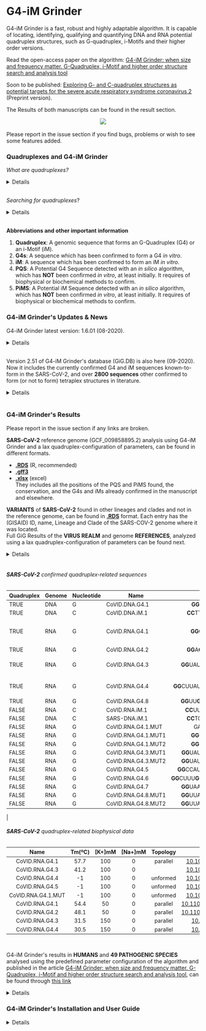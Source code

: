 # **G4-iM Grinder**
G4-iM Grinder is a fast, robust and highly adaptable algorithm. It is capable of locating, identifying, qualifying and quantifying DNA and RNA potential quadruplex structures, such as G-quadruplex, i-Motifs and their higher order versions.

Read the open-access paper on the algorithm: [G4-iM Grinder: when size and frequency matter. G-Quadruplex, i-Motif and higher order structure search and analysis tool](https://bit.ly/3j2UUjC)

Soon to be published: [Exploring G- and C-quadruplex structures as potential targets for the severe acute respiratory syndrome coronavirus 2](https://bit.ly/3j1jFMP) (Preprint version).

The Results of both manuscripts can be found in the result section.  

<div style="text-align:center"><img src="https://www.biorxiv.org/content/biorxiv/early/2019/06/17/532382/F1.large.jpg?width=800&height=600&carousel=1" height="500" /></div>

Please report in the issue section if you find bugs, problems or wish to see some features added.

###				**Quadruplexes and G4-iM Grinder**

*What are quadruplexes?*
<details>

[**G-quadruplexes (G4s)**](https://en.wikipedia.org/wiki/G-quadruplex): G4s are DNA or RNA sequences that are rich in guanine, where four guanine bases can associate through Hoogsteen hydrogen bonding to form a square planar structure called a guanine tetrad (G-tetrad or G-quartet), and two or more guanine tetrads (from G-tracts, continuous runs of guanine) can stack on top of each other to form a G4,stabilized by monovalent cation/s. The unimolecular versions occur naturally near the ends of the chromosomes, better known as the telomeric regions, and in transcriptional regulatory regions of multiple genes, both in microbes and across vertebrates including oncogenes in humans.

<div style="text-align:center"><img src ="https://upload.wikimedia.org/wikipedia/commons/thumb/5/5c/G-quadruplex.svg/600px-G-quadruplex.svg.png" height="150"/></div>

[**C-quadruplexes or i-Motifs (iM)**](https://en.wikipedia.org/wiki/I-motif_DNA): iMs are four-stranded quadruplex structures formed by cytosine-rich DNA or RNA, similar to the G-quadruplex structures that guanine-rich genomes forms. C-rich DNA regions are common in gene regulation portions of the genome. Recently, iM were discovered in human cells and were shown to play a role in cell reproduction. iM have potential applications in nanotechnology and nanomedicine, because size is more than 1 nm and less than 100 nm due to their unique pH sensitivity and have been used as biosensors, nanomachines, and molecular switches.

<div style="text-align:center"><img src ="https://external-content.duckduckgo.com/iu/?u=https%3A%2F%2Fupload.wikimedia.org%2Fwikipedia%2Fcommons%2Fthumb%2F5%2F5d%2FRNA_i-motif.gif%2F220px-RNA_i-motif.gif&f=1&nofb=1"  height="150"/></div>

[...adapted from wikipedia...]</br>

</details>
</br>

*Searching for quadruplexes*?
<details>
</br>
Quadruplexes have been studied abundantly in the last few years due to the increasing evidence of their functional role in many living organisms, yet the natural properties by which they form and work are very much unknown. To identify new structures, in silico predictions are based on in vitro verified paradigms. Loops, tetrad number, run imperfections and the flanking regions of the structures all seem to play important roles in the topology and dynamics of these secondary structures.

G4-iM Grinder (GiG) is an algorithm that incorporates a quadruplex search engine and several quadruplex qualifiers functions to locate these genomic structures.
1. **GiG's quadruplex search engine** was designed to be very tolerant as to allow the detection of all possible candidates that fulfil the user-established criteria.
2. **GiG's quadruplex qualification engine** was designed to filter the results of the search-engine. The filters are modular. They can include: scoring filters (which calculate the probability of the sequence forming an actual quadruplex or i-Motif), location in the genome filters, presence of a desired pattern filter, frequency of appearance in the genome filters, and presence of already known-to-form quadruplexes.

</br>
<div style="text-align:center"><img src ="https://www.researchgate.net/profile/Efres_Belmonte-Reche/publication/336374922/figure/fig1/AS:812376744013825@1570697117586/A-G4-iM-Grinders-workflow-when-RunComposition-G-to-find-PQS-and-PHOQS-in-a-genome.ppm" height="600"/>
</div>
</details>
</br>

**Abbreviations and other important information**
1. **Quadruplex**: 			A genomic sequence that forms an G-Quadruplex (G4) or an i-Motif (iM).
2. **G4s**: 						A sequence which has been confirmed to form a G4 *in vitro*.
3. **iM**:							A sequence which has been confirmed to form an iM *in vitro*.
4. **PQS**: 						A Potential G4 Sequence detected with an *in silico* algorithm, which has **NOT** been confirmed *in vitro*, at least initially. It requires of biophysical or biochemical methods to confirm.
5. **PiMS**: 						A Potential iM Sequence detected with an *in silico* algorithm, which has **NOT** been confirmed *in vitro*, at least initially. It requires of biophysical or biochemical methods to confirm.

###       **G4-iM Grinder's Updates & News**
G4-iM Grinder latest version: 1.6.01 (08-2020).
<details>
Changes:

For Version 1.6.01:

1. Changed `GiGList.Analysis` to accept vectors instead of just single numerals in its parameters. Changed also the results returned, with better summaries of the G4-iM Grinder function.
2. Changed the concept of DNA and RNA sequences in the `G4-iM Grinder` main function and other related functions to be more efficient.
3. The function to find confirmed quadruplex sequences was modified to be more efficient with RAM. This is to prevent problems with an growing database of confirmed quadruplex sequences.
4. Added Biostrings and biomartr dependencies. Added the packages to the package loading function.
5. G4-iM Grinder version and the G4-iM Grinder database version are now saved in the configuration dataframe of each result.
6. Added a function to analyze the characteristic and runs of a genome (`GiG.Seq.Analysis`).
7. Added a function to analyze the biological landmarks affected by the potential quadruplex results (`GiG.df.GenomicFeatures`).
8. Changed how packages are loaded so they are silent when doing so. The function will also check if all dependencies are installed and R version is at least 4.0. If any of these fail, and error will be returned asking the user to fix the problem/s before proceeding with the G4-iM Grinder analysis.

For Version 1.5.95:

1. Fixed bug in PQSfinder algorithm, which incorrectly punctuated structures.
2. Changed the way known G4s and i-Motifs structures are detected. It will now detect both DNA and RNA confirmed sequences within the results.
a. If the confirmed sequence is DNA, the results will include an asterisk (&ast;).
b. If the result sequence is RNA, it will include a circumflex (^).
c. Example: If the GUK1 DNA quadruplex was detected within the results one time, the Conf.Quad.Seqs column will state: GUK1 (1&ast;). If the 42.HIRA (WT) RNA quadruplex was detected within the results one time, the Conf.Quad.Seqs column will state: 42.HIRA (WT) (1^)
</details>
</br>


Version 2.51 of G4-iM Grinder's database (GiG.DB) is also here (09-2020). Now it includes the currently confirmed G4 and iM sequences known-to-form in the SARS-CoV-2, and over **2800 sequences** other confirmed to form (or not to form) tetraplex structures in literature.
<details>

The GiG.DB within the G4-iM Grinder package includes:

**I. BioInformatic dataframe:**

	1. Each entry is a nucleotidic sequence published in a scientific journal in relationship with its capability of forming quadruplex structures.
	2. Each entry includes 	
		A. Quadruplex		TRUE for  forming quadruplex, FALSE for NOT
		B. Genome		DNA or RNA
		C. Nucleotide		G or C, for G4s or i-Motif respectively
		D. Name			value must be unique
		E. Sequence		value must be unique
		F. Length		Length of Sequence
		G. Tm			Nº of biophysical results associated to the entry (within Biophysical dataframe)
	3. Currently there are a total of 2851 entries.
		A. 2141 form tetraplex	 and 710  dont;
		B. 283  are i-Motifs 	 and 2568 are G4s;
		C. 1858 are DNA 	 and 993  are RNA.
	4. Sequences which end in -ReV- are the reverse sequences of other entries.
		For example 	
			1. Name1 	GGTGGTGG|TTT|GG
			2. Name1-ReV- 	GG|TTT|GGTGGTGG

**II. Refs dataframe:**

	1. Each entry is the literature reference for an BioInformatic dataframe entry.
	2. Each entry includes:
		A. name 		value must be unique; Name of BioInformatic entry
		B. DOI			DOI identificator; for example: 10.1093/nargab/lqz005
		C. Pubmed	 	PubmebID identificator (PMID); for example:	29109402
		D. comments		Extra information, normally citing information
					For example: Nucleic Acids Res., 45, 7487–7493.
	3. Currently there are a total of 2851 entries.

**III. BioPhysical dataframe:**

	1. Each entry is a Biophysical result found for a particular BioInformatic entry.
	2. Data includes Tm (ºC), pH, Concentrations of sequence (uM), K+ (mM) and Na+ (mM), and the found topology.
	3. Currently there are 153 entries.

Comments: If you find an error within GiG.DB or want to include other sequences, please open an issue request in Github, **"EfresBR/G4iMGrinder"**.

</details>
</br>

###       **G4-iM Grinder's Results**

Please report in the issue section if any links are broken.

**SARS-CoV-2** reference genome (GCF_009858895.2) analysis using G4-iM Grinder and a lax quadruplex-configuration of parameters, can be found in different formats.
* **[.RDS](http://bit.ly/3drDhdM)** (R, recommended)
* **[.gff3](http://bit.ly/3ue7Edi)**
* **[.xlsx](http://bit.ly/3s4SDc3)**  (excel)</br>
They includes all the positions of the PQS and PiMS found, the conservation, and the G4s and iMs already confirmed in the manuscript and elsewhere.

**VARIANTS** of **SARS-CoV-2** found in other lineages and clades and not in the reference genome, can be found in **[.RDS](http://bit.ly/37rutk0)** format. Each entry has the (GISAID) ID, name, Lineage and Clade of the SARS-COV-2 genome where it was located. </br> 
Full GiG Results of the **VIRUS REALM** and genome **REFERENCES**, analyzed using a lax quadruplex-configuration of parameters can be found next.

<details>

**ANALYTICAL DATA**:

* [Analysis.RData](http://bit.ly/3qxZH0v), is the analysis results on the raw G4-iM Grinder data. It includes 3 lists.
1.	Analysis.Coronaviridae.fam – Analysis with GiGList.Analysis function of the GiG-package of the Coronaviridae family. PQS and PiMS lists are the analysis for PQS and PiMS respectively. df.index data frame stores the identification of each genome used.
2.	Analysis.Virus.realm - Analysis with GiGList.Analysis function of the GiG-package of the entire virus realm. PQS and PiMS lists are the analysis for PQS and PiMS respectively. df.index data frame stores the identification of each genome used. Genome data frame is the analysis with the function GiG.Seq.Analysis.
3.	Baltimore.C – Baltimore Classification tables regarding each group characteristics and classification of each family into its group.


**RAW DATA**:
* [Virus.Results.RDS](http://bit.ly/3sanTqc), (2.4 Gb) includes the raw data of the G4-iM Grinder analysis on all the virus realm as a list. The list groups virus species by their families. Each species list includes a PQS and PiMS sublist. These store the composition, location, known-quadruplex sequences presence and score (amongst others) of PQS/PiMS found in each virus. The information used in this analysis was Method 2; size restricted overlapping search method (PQSM2A data.frames), although Method 3 results are also included.
* [GISAID.refs.rar](http://bit.ly/3s5X4n4), includes the references of the  17312 SARS-CoV-2 genomes downloaded from the GISAID database.



</details>
</br>



###### **SARS-CoV-2** confirmed quadruplex-related sequences

|Quadruplex	|Genome	|Nucleotide	|Name					|Sequence										|References																																																	|
|---		|---	|---		|---					|:---:											|:---:																																																		|
|TRUE		|DNA	|G			|CoVID.DNA.G4.1			|**GG**CT**GG**CAAT**GG**C**GG**				|[10.1101/2020.08.19.257493](https://bit.ly/3j1jFMP)																																						|
|TRUE		|DNA	|C			|CoVID.DNA.iM.1			|**CC**TT**CC**TTA**CCC**AGAT**CC**				|[10.1101/2020.08.19.257493](https://bit.ly/3j1jFMP)																																						|
|TRUE		|RNA	|G			|CoVID.RNA.G4.1			|**GG**CU**GG**CAAU**GG**C**GG**				|[10.1101/2020.08.19.257493](https://bit.ly/3j1jFMP)	&	[10.1002/anie.202011419](https://onlinelibrary.wiley.com/doi/epdf/10.1002/anie.202011419)	&	[10.3389/fgene.2020.587829](https://www.frontiersin.org/articles/10.3389/fmicb.2020.567317/full)													|
|TRUE		|RNA	|G			|CoVID.RNA.G4.2			|**GG**A**GG**A**GG**UGUUGCA**GG**				|[10.1101/2020.08.19.257493](https://bit.ly/3j1jFMP)																																						|
|TRUE		|RNA	|G			|CoVID.RNA.G4.3			|**GG**UAUGU**GG**AAA**GG**UUAU**GG**			|[10.1093/bib/bbaa114](https://academic.oup.com/bib/advance-article/doi/10.1093/bib/bbaa114/5849532)	&		[10.1002/anie.202011419](https://onlinelibrary.wiley.com/doi/epdf/10.1002/anie.202011419)	&	[10.3389/fgene.2020.587829](https://www.frontiersin.org/articles/10.3389/fmicb.2020.567317/full)|
|TRUE		|RNA	|G			|CoVID.RNA.G4.4			|**GG**CUUAUA**GG**UUUAAU**GG**UAUU**GG**		|[10.1093/bib/bbaa114](https://academic.oup.com/bib/advance-article/doi/10.1093/bib/bbaa114/5849532)	&		[10.1002/anie.202011419](https://onlinelibrary.wiley.com/doi/epdf/10.1002/anie.202011419)	&	[10.3389/fgene.2020.587829](https://www.frontiersin.org/articles/10.3389/fmicb.2020.567317/full)|
|TRUE		|RNA	|G			|CoVID.RNA.G4.8			|**GG**UU**GG**ACCUUU**GG**UGCA**GG**			|[10.3389/fgene.2020.587829](https://www.frontiersin.org/articles/10.3389/fmicb.2020.567317/full)																											|
|FALSE		|RNA	|C			|CoVID.RNA.iM.1			|**CC**UU**CC**UUA**CCC**AGAU**CC**				|[10.1101/2020.08.19.257493](https://bit.ly/3j1jFMP)																																						|
|FALSE		|DNA	|C			|SARS-DNA.iM.1			|**CC**TG**CC**TTA**CCC**AGAT**CC**				|[10.1101/2020.08.19.257493](https://bit.ly/3j1jFMP)																																						|
|FALSE		|RNA	|G			|CoVID.RNA.G4.1.MUT		|GACUGACAAUGACG									|[10.1002/anie.202011419](https://onlinelibrary.wiley.com/doi/epdf/10.1002/anie.202011419)																													|
|FALSE		|RNA	|G			|CoVID.RNA.G4.1.MUT1	|**GG**CUAGCAAU**GG**C**GG**					|[10.3389/fgene.2020.587829](https://www.frontiersin.org/articles/10.3389/fmicb.2020.567317/full)																											|
|FALSE		|RNA	|G			|CoVID.RNA.G4.1.MUT2	|**GG**CUAACAAU**GG**C**GG**					|[10.3389/fgene.2020.587829](https://www.frontiersin.org/articles/10.3389/fmicb.2020.567317/full)																											|
|FALSE		|RNA	|G			|CoVID.RNA.G4.3.MUT1	|**GG**UAUGUAGAAA**GG**UUAU**GG**				|[10.3389/fgene.2020.587829](https://www.frontiersin.org/articles/10.3389/fmicb.2020.567317/full)																											|
|FALSE		|RNA	|G			|CoVID.RNA.G4.3.MUT2	|**GG**UAUGUAAAAA**GG**UUAU**GG**				|[10.3389/fgene.2020.587829](https://www.frontiersin.org/articles/10.3389/fmicb.2020.567317/full)																											|
|FALSE		|RNA	|G			|CoVID.RNA.G4.5			|**GG**CCAU**GG**UACAUUU**GG**CUA**GG**			|[10.1002/anie.202011419](https://onlinelibrary.wiley.com/doi/epdf/10.1002/anie.202011419)																													|
|FALSE		|RNA	|G			|CoVID.RNA.G4.6			|**GG**CUUU**GG**AGACUCCGU**GG**A**GG**A**GG**	|[10.3389/fgene.2020.587829](https://www.frontiersin.org/articles/10.3389/fmicb.2020.567317/full)																											|
|FALSE		|RNA	|G			|CoVID.RNA.G4.7			|**GG**UAAUAAA**GG**AGCU**GG**U**GG**			|[10.3389/fgene.2020.587829](https://www.frontiersin.org/articles/10.3389/fmicb.2020.567317/full)																											|
|FALSE		|RNA	|G			|CoVID.RNA.G4.8.MUT1	|**GG**UUAGACCUUU**GG**UGCA**GG**				|[10.3389/fgene.2020.587829](https://www.frontiersin.org/articles/10.3389/fmicb.2020.567317/full)																											|
|FALSE		|RNA	|G			|CoVID.RNA.G4.8.MUT2	|**GG**UUAAACCUUU**GG**UGCA**GG**				|[10.3389/fgene.2020.587829](https://www.frontiersin.org/articles/10.3389/fmicb.2020.567317/full)																											|

|
###### **SARS-CoV-2** quadruplex-related biophysical data

|Name				|Tm(ºC)	|[K+]mM	|[Na+]mM	|Topology	|References																							|
|:---:				|:---:	|:---:	|:-:		|:---:		|:---:																								|
|CoVID.RNA.G4.1		|57.7	|100	|0			|parallel	|[10.1002/anie.202011419](https://onlinelibrary.wiley.com/doi/epdf/10.1002/anie.202011419)			|
|CoVID.RNA.G4.3		|41.2	|100	|0			|			|[10.1002/anie.202011419](https://onlinelibrary.wiley.com/doi/epdf/10.1002/anie.202011419)			|
|CoVID.RNA.G4.4		|-1		|100	|0			|unformed	|[10.1002/anie.202011419](https://onlinelibrary.wiley.com/doi/epdf/10.1002/anie.202011419)			|
|CoVID.RNA.G4.5		|-1		|100	|0			|unformed	|[10.1002/anie.202011419](https://onlinelibrary.wiley.com/doi/epdf/10.1002/anie.202011419)			|
|CoVID.RNA.G4.1.MUT	|-1		|100	|0			|unformed	|[10.1002/anie.202011419](https://onlinelibrary.wiley.com/doi/epdf/10.1002/anie.202011419)			|
|CoVID.RNA.G4.1		|54.4	|50		|0			|parallel	|[10.1101/2020.08.19.257493](https://bit.ly/3j1jFMP)												|
|CoVID.RNA.G4.2		|48.1	|50		|0			|parallel	|[10.1101/2020.08.19.257493](https://bit.ly/3j1jFMP)												|
|CoVID.RNA.G4.3		|31.5	|150	|0			|parallel	|[10.1093/bib/bbaa114](https://academic.oup.com/bib/advance-article/doi/10.1093/bib/bbaa114/5849532)|
|CoVID.RNA.G4.4		|30.5	|150	|0			|parallel	|[10.1093/bib/bbaa114](https://academic.oup.com/bib/advance-article/doi/10.1093/bib/bbaa114/5849532)|


</br>

G4-iM Grinder's results in **HUMANS** and **49 PATHOGENIC SPECIES** analysed using the predefined parameter configuration of the algorithm and published in the article [G4-iM Grinder: when size and frequency matter. G-Quadruplex, i-Motif and higher order structure search and analysis tool](https://bit.ly/3j2UUjC), can be found through [this link](https://1drv.ms/u/s!AvVGQg2rNIwDgTeth6qclA8Rz5UM?e=gmEI1a)

<details>

GiG.DB V.2.5 has been used to update these results (03-2020) and now include the localization of the **2851** known-to-form and known-NOT-to-form quadruplex in the database.

As of V.2.5 of GiG.DB, the total amount of results (M2A) with at least one confirmed G4 within its sequence is **312072** (236483 more than in V1.0).

As of V.2.5 of GiG.DB, the total amount of results (M2A) with at least one confirmed i-Motif within its sequence is **160054** (74171 more than in V1.0)

The 1.5 Gb .RAR compressed file hosts four RData images of the results.

1. `Human.PQS.032020.RData` for Human G-based PQS analysis
2. `Human.PiMS.032020.RData` for Human C-based PiMS analysis
3. `NonHuman.PQS.032020.RData` for non-human G-based PQS analysis
4. `NonHuman.PiMS.032020.RData` for non-human C-based PiMS analysis.


Genomes used:

	1. Human Genome - hg38, GRCh38.p12, Genome Reference Consortium Human Build 38, INSDC Assembly GCA_000001405.27 downloaded May 2019 from www.sanger.ac.uk.
	2. Non-human genomes - Please see section 9 of supplementary material of the original article for more info.

With this update, Figure 4 of G4-iM Grinder's article, which compared different tetraplex-related characteristics of each genome (including density [per 100000 nucleotides], uniqueness and Confirmed Quadruplex Sequences (CQS)) becomes:

<img src="images/Data.Analysis.V1.59, V2.5.jpg" align="middle" height="1250" />

Being the CQS columns what changes between both Figure 4s.

</details>


###       **G4-iM Grinder's Installation and User Guide**

<details>

####       **A.      Package prerequisites**

<details>

G4-iM Grinder can be downloaded from github: EfresBR/G4iMGrinder. G4-iM Grinder requires the installation of other CRAN based and Bioconductor packages.
Please, ensure all required packages are installed and R version is at least 4.0.0.
G4-iM Grinder was successfully downloaded and tested in MacOS 10.12.6, Windows 10 (x64), Ubuntu 18.04.2 (x64), Mint 19.1 (x64) and Fedora-workstation 30.
In Linux based systems, the installation of devtools may require further effort ([Check this link](https://stackoverflow.com/questions/20923209/problems-installing-the-devtools-package)).
Other OS including x86 systems have not been tested.

G4-iM Grinder has been successfully used in R 4.0.3 and R-studio 1.3.1093


```ruby

pck <- c("stringr", "stringi", "plyr", "seqinr", "stats", "parallel", "doParallel", "beepr", "stats4", "devtools", "dplyr", "BiocManager", "tibble")

#foo was written by Simon O'Hanlon Nov 8 2013.
#Thanks Simon, thanks StackOverflow and all its amazing community.

foo <- function(x){
  for( i in x ){
    #  require returns TRUE invisibly if it was able to load package
    if( ! require( i , character.only = TRUE ) ){
      #  If package was not able to be loaded then re-install
      install.packages( i , dependencies = TRUE )
      #  Load package after installing
      require( i , character.only = TRUE )
    }
  }
}
foo(pck)
BiocManager::install(c("BiocGenerics", "S4Vectors", "Biostrings", "biomartr", "IRanges") , ask = FALSE, update = TRUE)


```

</details>



####      **B.      Package installing and loading**

<details>

```ruby

devtools::install_github("EfresBR/G4iMGrinder")
library(G4iMGrinder)


```

</details>



####      **C.      Installation fails**

<details>

The most common reasons for failing during the installation of G4-iM Grinder are ,

1. 	Some of G4-iM Grinder's dependencies have not been installed,
2. 	R version is not at least 4.0.0

If you are having problems during installation, please, execute the following code to verify that these prerequisites are met.

```ruby


pck <- c("BiocGenerics", "S4Vectors", "stringr", "stringi", "plyr", "seqinr", "stats", "parallel", "doParallel", "beepr", "stats4", "devtools", "dplyr", "BiocManager", "biomartr", "Biostrings")

FailFoo <- function(x){
  Info <- "Package dependendies FAILED. These packages are required and are NOT installed: "
  count <- 0
  for( i in x ){
    if( ! require( i , character.only = TRUE, quietly = TRUE ) ){
      Info <- paste0(Info, i, " ")
      count <- count +1
    }
  }
  ifelse(count ==0, yes = print("Package dependencies PASSED. All required packages are installed. "),
         no = print(Info))
  AAA <- R.version
  ifelse(as.numeric(AAA$major) == 4,
         yes= ifelse(as.numeric(AAA$minor >= 0),
                     yes = print("R version requirements PASSED. R version is at least 4.0 as required."),
                     no = print("R version requirements FAILED. R needs to be updated to version >= 4.0")),
         no = print("R version requirements FAILED. R needs to be updated to version >= 4.0"))
}
FailFoo(pck)


```

The result of this code should be:

```

[1] "Package dependencies PASSED. All required packages are installed. "
[1] "R version requirements PASSED. R version is at least 4.0 as required."

```

If both the package dependencies and R version have passed the test, and still the installation fails, please, write an issue in the issue section stating the transcript of the executed commands and the full error received.

</details>



####       **D.      (NEW) Running a G4-iM Grinder pre-analysis**


<details>

Executing a genomic pre-analysis with `GiG.Seq.Analysis`.
This function can be used before a GiG analysis to determine the best search parameters to obtain quadruplex-related results.
The function’s outcome is a data frame with the most relevant genomic features, including length (in nucleotides), type of genome (DNA or ARN), strands (single or double), and G, C, T/U, A and N composition (as % of total sequence).
The function also calculates the total number of runs with different conditions (predefined parameters, bulges per run: zero and one-quantities; run lengths: two to five and three to five-length) in the genome, and returns it to the user as total counts or genomic density.
The higher the run density, the higher the probability of finding associated PQS or PiMS in the results.
```ruby

# Using a genome available online
loc <- url("http://tritrypdb.org/common/downloads/release-36/Lmajor/fasta/TriTrypDB-36_Lmajor_ESTs.fasta")
Sequence <- paste0(seqinr::read.fasta(file = loc, as.string = TRUE, legacy.mode = TRUE, seqonly = TRUE, strip.desc = TRUE), collapse = "")

# Running the pre-analysis.
require(G4iMGrinder)
Pre_Rs <- GiG.Seq.Analysis(Name = "LmajorESTs", Sequence = Sequence, DNA = TRUE, Complementary = TRUE)

```



</details>



####       **E.      Running a G4-iM Grinder analysis**


<details>

Executing a genomic G-Quadruplex analysis with G4iMGrinder function

```ruby

# Using a genome available online
loc <- url("http://tritrypdb.org/common/downloads/release-36/Lmajor/fasta/TriTrypDB-36_Lmajor_ESTs.fasta")
Sequence <- paste0(seqinr::read.fasta(file = loc, as.string = TRUE, legacy.mode = TRUE, seqonly = TRUE, strip.desc = TRUE), collapse = "")

# Executing a grind on the sequence in search of PQS
require(G4iMGrinder)
Rs  <- G4iMGrinder(Name = "LmajorESTs", Sequence = Sequence)

# Forcing the folding rule to the limit (this will take longer)
Rs2 <- G4iMGrinder(Name = "LmajorESTs", Sequence = Sequence, BulgeSize = 2,   MaxIL = 10, MaxLoopSize = 20)


```
G4-iM Grinder allows huge flexibility to adapt to any of the users requirements.

</details>



####       **F.      G4-iM Grinder's variables and their predifined values**

<details>


<img src="images/Variable.jpg" align="middle" height="1000" />
N.B. Several other parameters regarding PQSFinder are available for modification.

</details>



####       **G.      Summarizing G4-iM Grinder results**


<details>
Summarizing an analysis with GiGList.Analysis function to compare the results between genomes. This will quantify the number of results and density of each analysis. It will also give the number of results that have at least a minimum frequency, score and size. These variables can be modified. See the package documentation for more information regarding GiGList.Analysis.

```ruby

# summarizing first search
require(G4iMGrinder)
ResultTable <- GiGList.Analysis(GiGList = Rs, iden = "Predefined")

# adding the second analysis in a new row
ResultTable[2,] <- GiGList.Analysis(GiGList = Rs2, iden= "ForceLimit")


```

</details>



####       **H.      (NEW) Biological features (landmarks) affected by PQS and PiMS candidates**  

<details>

The `GiG.df.GenomicFeatures` function is suitable for determining the genomic features that share their location with (and hence may be affected by) GiG’s PQS and PiMS results.
It employs the online database connector package “biomartr” to retrieve the genomic annotations file for the sequence, with which to then match positions.
The function returns a data frame of all the matches found for the input sequences and includes different attributes (IDs, keys, relationships with other features and comments) of the matched genomic features.
Please, use the same genome associated with the annotation file.

```ruby

# Analyzing the HIV-1 virus. To do so, first lets download the genome and use it with G4-iM Grinder via the biomartr package. The virus is a ssRNA.
require(G4iMGrinder)
require(biomartr)
Sequence <- toString(read_genome(getGenome(db = "refseq", organism = "GCF_000864765.1",  reference = F)))
RsHIV <- G4iMGrinder(Name = "HIV-1", Sequence = Sequence, DNA = F, Complementary = F)

# Applying the `GiG.df.GenomicFeatures` function on the Method 2 results of the G4-iM Grinder grind.
RsHIV.GF <- GiG.df.GenomicFeatures(df = RsHIV$PQSM2a, org = "GCF_000864765.1", db = "refseq")

#Please make sure the genome analyzed with G4-iM Grinder and the annotation file are from the same organism.

```

</details>



####       **I.      Potential Higher Order Analysis**  


<details>

Executing an analysis of a higher order structure with GiG.M3Structure to analyze its potential subunit configuration. This will give all and the most interesting subunit conformations as stated in the article. See the package documentation for more information regarding GiG.M3Structure.

```ruby

# analyzing the longes PHOQS structure found in Rs$PQSM3A.

# N is the row number of the PHOQS to analyze in PQSM3a, as a numeral.
N <- as.numeric(rownames(Rs$PQSM3a[Rs$PQSM3a$Length == max(Rs$PQSM3a$Length),][1]))

require(G4iMGrinder)
Longest_PHOQS <- GiG.M3Structure(
			GiGList = Rs,
			M3ACandidate = N,
			MAXite = 10000
			)


```

</details>



####       **J.      Locating the references of Known-To-Form and Known-NOT-To-Form sequences**


<details>

Finding the reference for the Known-To-Form Quadruplex structures of an interesting Result. This procedure is the same for Known-NOT-To-Form sequences.

```ruby

# Finding the references of the known-to-form sequence 93del.
require(G4iMGrinder)
Ref93del <- GiG.DB$GiG.DB.Refs[GiG.DB$GiG.DB.Refs$Name == "93del", ]


```

</details>



####       **K.      Updating results for a pre-existing analysis**


<details>
Updating a G4-iM Grinder analysis with different variables using the GiGList.Updater function. This will avoid doing a new search analysis on the sequence and hence will be more time and resource efficient.

```ruby

# As the PHOQS structure in row 126 looks promising, we will also examine
# the Known-NOT-to-form Quadruplex of the results, quantify the % of GGG and TTA present in the sequence,
# and modify the score and frequency weight of the final score.
require(G4iMGrinder)
Rs3 <- GiGList.Updater(GiGList = Rs, KnownNOTQuadruplex = TRUE, KnownQuadruplex = TRUE,
                       LoopSeq = c("GGG", "TTA"), FreqWeight = 100, WeightParameters = c(75, 25, 0))


```

</details>



####       **L.      Grinding genomes in search of Potential i-Motif Sequences (PiMS)**


<details>

To search for potential i-Motifs in the genome we can repeat the analysis with G4iMGrinder function changing RunComposition = “C”.

```ruby

# Doing a grind in search for i-Motifs in the sequence
require(G4iMGrinder)
Rs_iM1 <- G4iMGrinder(Name = "LmajorESTs", Sequence = Sequence, RunComposition = "C")


```

</details>



####       **M.      Comments on G4-iM Grinder's Search Engine**

<details>

G4-iM Grinder locates all overlapping and nested results that fit the user-defined (or predefined if none were inserted) parameters.
For example using predefined parameters, five possible PQS (in _italics_) results will be located for the genomic sequence

> **GGGG**TTAT**GGG**TTATT**GGTGG**TTATT**GGCG**TT**GGG**

1.	_**GGGG**TTAT**GGG**TTATT**GGTGG**TTATT**GGCG**_(~~TTGGG~~)
2.	_**GGGG**TTAT**GGG**TTATT**GGTGG**TTATT**GGCG**TT**GGG**_
3.	(~~G~~)_**GGG**TTAT**GGG**TTATT**GGTGG**TTATT**GGCG**_(~~TTGGG~~)  
4.	(~~G~~)_**GGG**TTAT**GGG**TTATT**GGTGG**TTATT**GGCG**TT**GGG**_
5.	(~~GGGGTTAT~~)_**GGG**TTATT**GGTGG**TTATT**GGCG**TT**GGG**_

The only current limitation of the search engine is when a perfect (for example, **GGG**) and an imperfect (for example, **GCGG**) run coexist within the same run (for example, **GCGGG**). Although it is possible that **GCGGG** forms a run, the perfect run (**GGG**) is favored to improve computing performance and the location of more likely to form sequences. For the Genomic Sequence

> **GCGGG**TTA**GGG**TTATTT**GGG**TTA**GGG**

using predefined parameters will result in the detection of:

-	(~~GC~~)_**GGG**TTA**GGG**TTATTT**GGG**TTA**GGG**_

whilst

-	_**GCGGG**TTA**GGG**TTATTT**GGG**TTA**GGG**_

will not be detected.

Regarding frequency of the quadruplex results, Quadruplexes may actually be repeated because they form part of repetitive nucleotide sequences, including transposon families. For example, several authors have already located recurrent PQS in such repetitive elements (both human and non-human species), which depending on the location and context, may potentially grant different biological significance to the same recurrent quadruplex.

</details>



</details>
